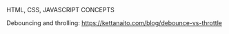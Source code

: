 HTML, CSS, JAVASCRIPT CONCEPTS


Debouncing and throlling: https://kettanaito.com/blog/debounce-vs-throttle
